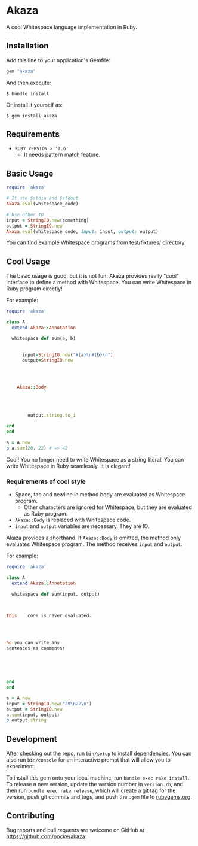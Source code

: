 # Akaza

A cool Whitespace language implementation in Ruby.

## Installation

Add this line to your application's Gemfile:

```ruby
gem 'akaza'
```

And then execute:

    $ bundle install

Or install it yourself as:

    $ gem install akaza


## Requirements

* `RUBY_VERSION > '2.6'`
  * It needs pattern match feature.

## Basic Usage

```ruby
require 'akaza'

# It use $stdin and $stdout
Akaza.eval(whitespace_code)

# Use other IO
input = StringIO.new(something)
output = StringIO.new
Akaza.eval(whitespace_code, input: input, output: output)
```

You can find example Whitespace programs from test/fixtures/ directory.

## Cool Usage

The basic usage is good, but it is not fun.
Akaza provides really "cool" interface to define a method with Whitespace.
You can write Whitespace in Ruby program directly!

For example:

```ruby
require 'akaza'

class A
  extend Akaza::Annotation

  whitespace def sum(a, b)
 	  

 	  input=StringIO.new("#{a}\n#{b}\n")
	  output=StringIO.new 	
 	



    Akaza::Body
    
	
	
    
		output.string.to_i	
	
end
end

a = A.new
p a.sum(20, 22) # => 42
```

Cool! You no longer need to write Whitespace as a string literal. You can write Whitespace in Ruby seamlessly. It is elegant!


### Requirements of cool style

* Space, tab and newline in method body are evaluated as Whitespace program.
  * Other characters are ignored for Whitespace, but they are evaluated as Ruby program.
* `Akaza::Body` is replaced with Whitespace code.
* `input` and `output` variables are necessary. They are IO.



Akaza provides a shorthand.
If `Akaza::Body` is omitted, the method only evaluates Whitespace program. The method receives `input` and `output`.

For example:

```ruby
require 'akaza'

class A
  extend Akaza::Annotation

  whitespace def sum(input, output)
 	  

 	  
This	code is never evaluated.	
 	



So you can write any
sentences as comments!  
	
	
    
			
	
end
end

a = A.new
input = StringIO.new("20\n22\n")
output = StringIO.new
a.sum(input, output)
p output.string
```

## Development

After checking out the repo, run `bin/setup` to install dependencies. You can also run `bin/console` for an interactive prompt that will allow you to experiment.

To install this gem onto your local machine, run `bundle exec rake install`. To release a new version, update the version number in `version.rb`, and then run `bundle exec rake release`, which will create a git tag for the version, push git commits and tags, and push the `.gem` file to [rubygems.org](https://rubygems.org).

## Contributing

Bug reports and pull requests are welcome on GitHub at https://github.com/pocke/akaza.
